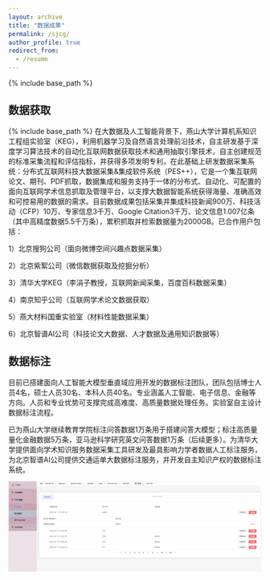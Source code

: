 ```yaml
---
layout: archive
title: "数据成果"
permalink: /sjcg/
author_profile: true
redirect_from:
  - /resume
---
```

{% include base_path %}
## 数据获取
{% include base_path %}
在大数据及人工智能背景下，燕山大学计算机系知识工程组实验室（KEG），利用机器学习及自然语言处理前沿技术，自主研发基于深度学习算法技术的自动化互联网数据获取技术和通用抽取引擎技术，自主创建规范的标准采集流程和评估指标，并获得多项发明专利，在此基础上研发数据采集系统：分布式互联网科技大数据采集&集成软件系统（PES++），它是一个集互联网论文、期刊、PDF抓取，数据集成和服务支持于一体的分布式、自动化、可配置的面向互联网学术信息抓取及管理平台，以支撑大数据智能系统获得海量、准确高效和可控易用的数据的需求。目前数据成果包括采集并集成科技新闻900万、科技活动（CFP）10万、专家信息3千万、Google Citation3千万、论文信息1.007亿条（其中高精度数据5.5千万条），累积抓取并检索数据量为2000GB。已合作用户包括：

1）北京搜狗公司（面向微博空间兴趣点数据采集）

2）北京紫絮公司（微信数据获取及挖掘分析）

3）清华大学KEG（李涓子教授，互联网新闻采集，百度百科数据采集）

4）南京知乎公司（互联网学术论文数据获取）

5）燕大材料国重实验室（材料性能数据采集）

6）北京智谱AI公司（科技论文大数据、人才数据及通用知识数据等）
## 数据标注
目前已搭建面向人工智能大模型垂直域应用开发的数据标注团队，团队包括博士人员4名，硕士人员30名、本科人员40名。专业涵盖人工智能、电子信息、金融等方向。人员和专业优势可支撑完成高难度、高质量数据处理任务。实验室自主设计数据标注流程。

已为燕山大学继续教育学院标注问答数据1万条用于搭建问答大模型；标注高质量量化金融数据5万条，亚马逊科学研究英文问答数据1万条（后续更多）。为清华大学提供面向学术知识服务数据采集工具研发及最具影响力学者数据人工标注服务，为北京智谱AI公司提供交通运单大数据标注服务，并开发自主知识产权的数据标注系统。

 <!-- ![alt text](/images/image-1.png#pic_center) -->

<div align=center><img src="/images/image-1.png"></div>
